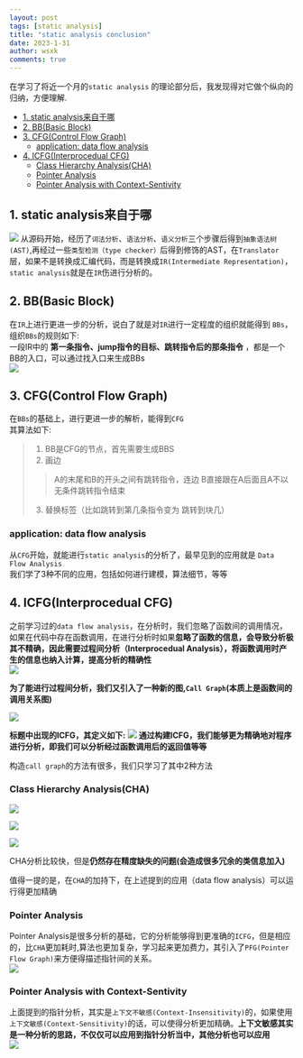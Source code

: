 ```yaml
---
layout: post
tags: [static analysis]
title: "static analysis conclusion"
date: 2023-1-31
author: wsxk
comments: true
---
```


在学习了将近一个月的`static analysis` 的理论部分后，我发现得对它做个纵向的归纳，方便理解.<br>

- [1. static analysis来自于哪](#1-static-analysis来自于哪)
- [2. BB(Basic Block)](#2-bbbasic-block)
- [3. CFG(Control Flow Graph)](#3-cfgcontrol-flow-graph)
  - [application: data flow analysis](#application-data-flow-analysis)
- [4. ICFG(Interprocedual CFG)](#4-icfginterprocedual-cfg)
  - [Class Hierarchy Analysis(CHA)](#class-hierarchy-analysischa)
  - [Pointer Analysis](#pointer-analysis)
  - [Pointer Analysis with Context-Sentivity](#pointer-analysis-with-context-sentivity)


## 1. static analysis来自于哪<br>
![](https://raw.githubusercontent.com/wsxk/wsxk_pictures/main/2022-6-27-DNS/20221231104432.png)
从源码开始，经历了`词法分析`、`语法分析`、`语义分析`三个步骤后得到`抽象语法树(AST)`,再经过一些`类型检测（type checker）`后得到修饰的AST，在`Translator`层，如果不是转换成汇编代码，而是转换成`IR(Intermediate Representation)`，`static analysis`就是在`IR`伤进行分析的。<br>

## 2. BB(Basic Block)<br>
在`IR`上进行更进一步的分析，说白了就是对`IR`进行一定程度的组织就能得到 `BBs`，组织`BBs`的规则如下:<br>
一段IR中的 **第一条指令、jump指令的目标、跳转指令后的那条指令** ，都是一个BB的入口，可以通过找入口来生成BBs<br>
![](https://raw.githubusercontent.com/wsxk/wsxk_pictures/main/2022-6-27-DNS/20221231112939.png)

## 3. CFG(Control Flow Graph)<br>
在`BBs`的基础上，进行更进一步的解析，能得到`CFG`<br>
其算法如下:<br>

> 1. BB是CFG的节点，首先需要生成BBS
> 2. 画边
> > A的末尾和B的开头之间有跳转指令，连边
> > B直接跟在A后面且A不以无条件跳转指令结束
> 3. 替换标签（比如跳转到第几条指令变为 跳转到块几）

### application: data flow analysis<br>
从`CFG`开始，就能进行`static analysis`的分析了，最早见到的应用就是 `Data Flow Analysis`<br>
我们学了3种不同的应用，包括如何进行建模，算法细节，等等<br>

## 4. ICFG(Interprocedual CFG)<br>
之前学习过的`data flow analysis`，在分析时，我们忽略了函数间的调用情况，如果在代码中存在函数调用，在进行分析时如果**忽略了函数的信息，会导致分析极其不精确，因此需要过程间分析（Interprocedual Analysis），将函数调用时产生的信息也纳入计算，提高分析的精确性**<br>
![](https://raw.githubusercontent.com/wsxk/wsxk_pictures/main/2023-1-6-static_analysis/%E5%B1%8F%E5%B9%95%E6%88%AA%E5%9B%BE_20230107_103624.png)

**为了能进行过程间分析，我们又引入了一种新的图,`Call Graph`(本质上是函数间的调用关系图)**<br>

![](https://raw.githubusercontent.com/wsxk/wsxk_pictures/main/2023-1-6-static_analysis/%E5%B1%8F%E5%B9%95%E6%88%AA%E5%9B%BE_20230107_104206.png)

**标题中出现的ICFG，其定义如下:**
![](https://raw.githubusercontent.com/wsxk/wsxk_pictures/main/2023-1-6-static_analysis/%E5%B1%8F%E5%B9%95%E6%88%AA%E5%9B%BE_20230108_095737.png)
**通过构建ICFG，我们能够更为精确地对程序进行分析，即我们可以分析经过函数调用后的返回值等等**<br>

构造`call graph`的方法有很多，我们只学习了其中2种方法<br>

### Class Hierarchy Analysis(CHA)<br>
![](https://raw.githubusercontent.com/wsxk/wsxk_pictures/main/2023-1-6-static_analysis/%E5%B1%8F%E5%B9%95%E6%88%AA%E5%9B%BE_20230107_121532.png)

![](https://raw.githubusercontent.com/wsxk/wsxk_pictures/main/2023-1-6-static_analysis/%E5%B1%8F%E5%B9%95%E6%88%AA%E5%9B%BE_20230107_123730.png)

![](https://raw.githubusercontent.com/wsxk/wsxk_pictures/main/2023-1-6-static_analysis/%E5%B1%8F%E5%B9%95%E6%88%AA%E5%9B%BE_20230107_140414.png)

CHA分析比较快，但是**仍然存在精度缺失的问题(会造成很多冗余的类信息加入)**<br>

值得一提的是，在`CHA`的加持下，在上述提到的应用（data flow analysis）可以运行得更加精确<br>

### Pointer Analysis<br>
Pointer Analysis是很多分析的基础，它的分析能够得到更准确的`ICFG`，但是相应的，比`CHA`更加耗时,算法也更加复杂，学习起来更加费力，其引入了`PFG(Pointer Flow Graph)`来方便得描述指针间的关系。<br>
![](https://raw.githubusercontent.com/wsxk/wsxk_pictures/main/2023-1-6-static_analysis/%E5%B1%8F%E5%B9%95%E6%88%AA%E5%9B%BE_20230113_100642.png)

### Pointer Analysis with Context-Sentivity<br>
上面提到的指针分析，其实是`上下文不敏感(Context-Insensitivity)`的，如果使用`上下文敏感(Context-Sensitivity)`的话，可以使得分析更加精确。**上下文敏感其实是一种分析的思路，不仅仅可以应用到指针分析当中，其他分析也可以应用**<br>
![](https://raw.githubusercontent.com/wsxk/wsxk_pictures/main/2023-1-6-static_analysis/%E5%B1%8F%E5%B9%95%E6%88%AA%E5%9B%BE_20230117_104627.png)


